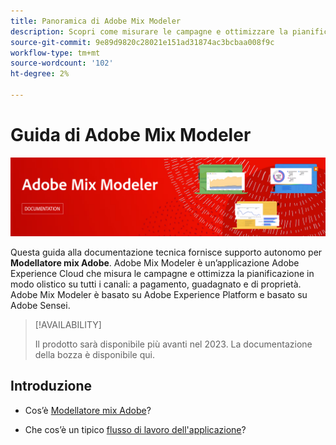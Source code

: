 ```yaml
---
title: Panoramica di Adobe Mix Modeler
description: Scopri come misurare le campagne e ottimizzare la pianificazione in modo olistico su tutti i canali con Adobe Mix Modeler.
source-git-commit: 9e89d9820c28021e151ad31874ac3bcbaa008f9c
workflow-type: tm+mt
source-wordcount: '102'
ht-degree: 2%

---
```



# Guida di Adobe Mix Modeler

![Banner](assets/mix-modeler-banner.png)

Questa guida alla documentazione tecnica fornisce supporto autonomo per **Modellatore mix Adobe**. Adobe Mix Modeler è un’applicazione Adobe Experience Cloud che misura le campagne e ottimizza la pianificazione in modo olistico su tutti i canali: a pagamento, guadagnato e di proprietà. Adobe Mix Modeler è basato su Adobe Experience Platform e basato su Adobe Sensei.

>[!AVAILABILITY]
>
>Il prodotto sarà disponibile più avanti nel 2023. La documentazione della bozza è disponibile qui.

## Introduzione

* Cos’è [Modellatore mix Adobe](get-started/about.md)?

* Che cos’è un tipico [flusso di lavoro dell&#39;applicazione](get-started/workflow.md)?




<!--
## Concepts

<table style="table-layout:fixed">
<tr>
    <td valign="top">
        <a href="/help/ingest-data/datasets.md">
       <img alt="Datasets" src="../assets/ions/../../help/assets/icons/Data.svg" />
       </a>
    <div>
    <a href="/help/ingest-data/datasets.md"><strong>Datasets</strong></a>
    </div>
    <em>Find out the various tools that you can use to troubleshoot your journeys.</em>
    <br>
  </td>
  <td valign="top">
    <a href="using/usecase/building-the-journey.md">
      <img alt="build" src="using/assets/do-not-localize/design.png"/>
    </a>
    <div>
    <a href="using/usecase/building-the-journey.md"><strong>Use case</strong></a>
    </div>
    <em>Learn how to create an advanced journey step-by-step.</em>
    <br>
  </td>
  <td valign="top">
    <a href="using/expression/expressionadvanced.md">
      <img alt="conditions" src="using/assets/do-not-localize/dev.png"/>
    </a>
    <div>
    <a href="using/expression/expressionadvanced.md"><strong>Building advanced expressions</strong></a>
    </div>
    <em>Learn how to build complex expressions leveraging data from events and data sources. </em>
    <br>
  </td>
</tr>
</table>
-->
